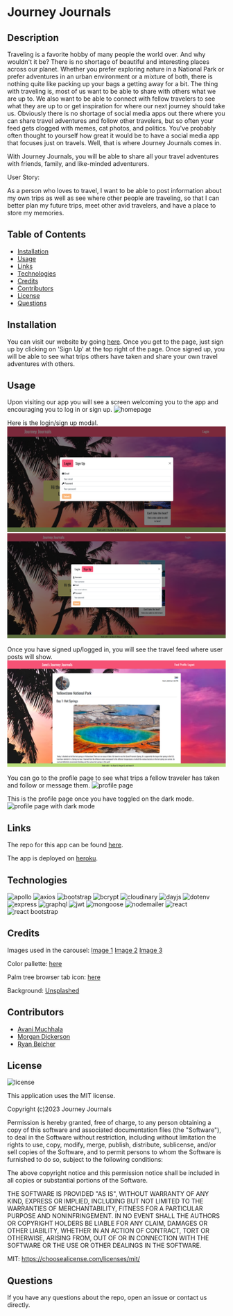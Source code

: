 # Journey Journals

## Description

Traveling is a favorite hobby of many people the world over. And why wouldn't it be? There is no shortage of beautiful and interesting places across our planet. Whether you prefer exploring nature in a National Park or prefer adventures in an urban environment or a mixture of both, there is nothing quite like packing up your bags a getting away for a bit. The thing with traveling is, most of us want to be able to share with others what we are up to. We also want to be able to connect with fellow travelers to see what they are up to or get inspiration for where our next journey should take us. Obviously there is no shortage of social media apps out there where you can share travel adventures and follow other travelers, but so often your feed gets clogged with memes, cat photos, and politics. You've probably often thought to yourself how great it would be to have a social media app that focuses just on travels. Well, that is where Journey Journals comes in. 

With Journey Journals, you will be able to share all your travel adventures with friends, family, and like-minded adventurers. 

User Story:

As a person who loves to travel, I want to be able to post information about my own trips as well as see where other people are traveling, so that I can better plan my future trips, meet other avid travelers, and have a place to store my memories.  


## Table of Contents

- [Installation](#installation)
- [Usage](#usage)
- [Links](#links)
- [Technologies](#technologies)
- [Credits](#credits)
- [Contributors](#contributors)
- [License](#license)
- [Questions](#questions)


## Installation

You can visit our website by going [here](https://journey-journals-2023.herokuapp.com/). Once you get to the page, just sign up by clicking on 'Sign Up' at the top right of the page. Once signed up, you will be able to see what trips others have taken and share your own travel adventures with others.  


## Usage

Upon visiting our app you will see a screen welcoming you to the app and encouraging you to log in or sign up. 
![homepage](assets/images/homepage_screenshot.png)

Here is the login/sign up modal.
![login](assets/images/login_screenshot.png) ![signup](assets/images/signup_screenshot.png)

Once you have signed up/logged in, you will see the travel feed where user posts will show.
![travel feed](assets/images//travel_feed_screenshot.png)

You can go to the profile page to see what trips a fellow traveler has taken and follow or message them.
![profile page](assets/images//profile_page_screenshot.png)

This is the profile page once you have toggled on the dark mode.
![profile page with dark mode](assets/images//profile_page_dark_screenshot.png) 

## Links

The repo for this app can be found [here](https://github.com/M-Dickerson/journey-journals).

The app is deployed on [heroku](https://journey-journals-2023.herokuapp.com/).


## Technologies

![apollo](https://img.shields.io/badge/apollo-v3.6.2-blueviolet)
![axios](https://img.shields.io/badge/axios-v1.2.3-blue)
![bootstrap](https://img.shields.io/badge/bootstrap-v5.2.3-green)
![bcrypt](https://img.shields.io/badge/bcrypt-v4.0.1-yellowgreen)
![cloudinary](https://img.shields.io/badge/cloudinary-v1.8.1-orange)
![dayjs](https://img.shields.io/badge/dayjs-v1.11.7-red)
![dotenv](https://img.shields.io/badge/dotenv-v16.0.3-brightgreen)
![express](https://img.shields.io/badge/express-v4.17.1-blueviolet)
![graphql](https://img.shields.io/badge/graphql-v16.3.0-blue)
![jwt](https://img.shields.io/badge/jwt-v8.5.1-green)
![mongoose](https://img.shields.io/badge/mongoose-v5.9.10-yellowgreen)
![nodemailer](https://img.shields.io/badge/nodemailer-v6.9.1-orange)
![react](https://img.shields.io/badge/react-v17.0.2-ted)
![react bootstrap](https://img.shields.io/badge/react_bootstrap-v2.7.2-brightgreen)


## Credits

Images used in the carousel: [Image 1](https://unsplash.com/photos/A5rCN8626Ck) [Image 2](https://unsplash.com/photos/NXVcE-LkrzQ) [Image 3](https://unsplash.com/photos/vk4vjTNVrTg)

Color pallette: [here](https://colorpalettes.io/tropical-summer-color-palette/)

Palm tree browser tab icon: [here](https://www.flaticon.com/free-icon/island-with-palm-trees_66375?term=palm+tree&page=1&position=15&origin=tag&related_id=66375)

Background: [Unsplashed](https://unsplash.com/photos/CSs8aiN_LkI)


## Contributors 

- [Avani Muchhala](https://github.com/AvaniMuchhala)
- [Morgan Dickerson](https://github.com/M-Dickerson)
- [Ryan Belcher](https://github.com/RyanMBelcher)


## License

![license](https://img.shields.io/badge/License-MIT-blueviolet)

This application uses the MIT license.

Copyright (c)2023 Journey Journals

Permission is hereby granted, free of charge, to any person obtaining
a copy of this software and associated documentation files (the
"Software"), to deal in the Software without restriction, including
without limitation the rights to use, copy, modify, merge, publish,
distribute, sublicense, and/or sell copies of the Software, and to
permit persons to whom the Software is furnished to do so, subject to
the following conditions:

The above copyright notice and this permission notice shall be
included in all copies or substantial portions of the Software.

THE SOFTWARE IS PROVIDED "AS IS", WITHOUT WARRANTY OF ANY KIND,
EXPRESS OR IMPLIED, INCLUDING BUT NOT LIMITED TO THE WARRANTIES OF
MERCHANTABILITY, FITNESS FOR A PARTICULAR PURPOSE AND
NONINFRINGEMENT. IN NO EVENT SHALL THE AUTHORS OR COPYRIGHT HOLDERS BE
LIABLE FOR ANY CLAIM, DAMAGES OR OTHER LIABILITY, WHETHER IN AN ACTION
OF CONTRACT, TORT OR OTHERWISE, ARISING FROM, OUT OF OR IN CONNECTION
WITH THE SOFTWARE OR THE USE OR OTHER DEALINGS IN THE SOFTWARE.
  
MIT: https://choosealicense.com/licenses/mit/


## Questions

If you have any questions about the repo, open an issue or contact us directly.